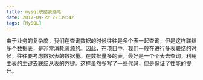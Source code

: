 ```yaml
---
title: mysql联结表随笔
date: 2017-09-22 22:39:42
tags: [MySQL]
---
```

由于业务的复杂度，我们在查询数据的时候往往是多个表一起查询，但是这样联结多个数据表，是非常消耗资源的。因此，在项目中，我们一般在进行多表联结的时候，往往要考虑数据表的数据量。在数据量多的表，最好是一个个表去查询，利用主表的主键去联结从表的外键。这样虽然多写了一些代码，但是保证了性能的提升。